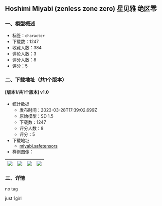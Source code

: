 ## Hoshimi Miyabi (zenless zone zero) 星见雅 绝区零
### 一、模型概述

- 标签：`character`
- 下载数：1247
- 收藏人数：384
- 评论人数：3
- 评分人数：8
- 评分：5

### 二、下载地址（共1个版本）

#### [版本1/共1个版本] v1.0

- 统计数据
  - 发布时间：2023-03-28T17:39:02.699Z
  - 原始模型：SD 1.5
  - 下载数：1247
  - 评分人数：8
  - 评分：5
- 下载地址
  - [miyabi.safetensors](https://civitai.com/api/download/models/24779)
- 样例图像：

| <img src="https://image.civitai.com/xG1nkqKTMzGDvpLrqFT7WA/a21d171c-1eda-4b1e-a4cc-2f8141135d00/width=450/270533.jpeg" /> | <img src="https://image.civitai.com/xG1nkqKTMzGDvpLrqFT7WA/587b0069-e5e5-481d-dfa0-04ab1ccba900/width=450/270773.jpeg" /> | <img src="https://image.civitai.com/xG1nkqKTMzGDvpLrqFT7WA/718b4639-3f5f-4e7a-8aca-62b120dbc700/width=450/270538.jpeg" /> | <img src="https://image.civitai.com/xG1nkqKTMzGDvpLrqFT7WA/766cf7f3-e33b-4458-e6e8-b5d56f5aaf00/width=450/270537.jpeg" /> |
| ---- | ---- | ---- | ---- |


### 三、详情
<p>no tag</p><p>just 1girl</p>